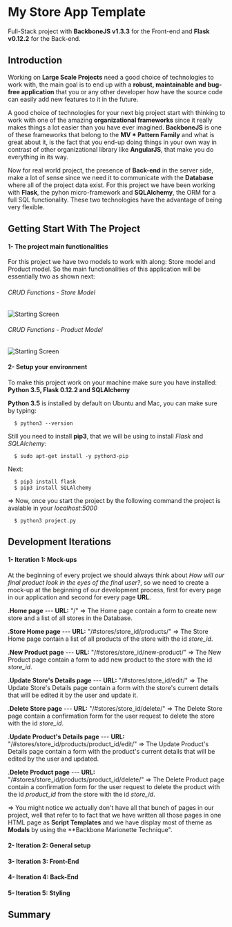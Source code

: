 # My Store App Template

Full-Stack project with **BackboneJS v1.3.3** for the Front-end and **Flask v0.12.2** for the Back-end.

## Introduction

Working on **Large Scale Projects** need a good choice of technologies to work with, the main goal is to end up with a **robust, maintainable and bug-free application** that you or any other developer how have the source code can easily add new features to it in the future.

A good choice of technologies for your next big project start with thinking to work with one of the amazing **organizational frameworks** since it really makes things a lot easier than you have ever imagined. **BackboneJS** is one of these frameworks that belong to the **MV * Pattern Family** and what is great about it, is the fact that you end-up doing things in your own way in contrast of other organizational library like **AngularJS**, that make you do everything in its way.

Now for real world project, the presence of **Back-end** in the server side, make  a lot of sense since we need it to communicate with the **Database** where all of the project data exist. For this project we have been working with **Flask**, the pyhon micro-framework and **SQLAlchemy**, the ORM for a full SQL functionality. These two technologies have the advantage of being very flexible.

## Getting Start With The Project

#### 1- The project main functionalities

For this project we have two models to work with along: Store model and Product model. So the main functionalities of this application will be essentially two as shown next:

###### CRUD Functions - Store Model


![Starting Screen](https://github.com/KawtharE/MyStoreApp/blob/master/assets/CRUD-Store-Model.gif)



###### CRUD Functions - Product Model


![Starting Screen](https://github.com/KawtharE/MyStoreApp/blob/master/assets/CRUD-Product-Model.gif)


#### 2- Setup your environment

To make this project work on your machine make sure you have installed: **Python 3.5, Flask 0.12.2 and SQLAlchemy**

**Python 3.5** is installed by default on Ubuntu and Mac, you can make sure by typing:
      
      $ python3 --version

Still you need to install **pip3**, that we will be using to install *Flask* and *SQLAlchemy*:

      $ sudo apt-get install -y python3-pip
      
 Next:
 
      $ pip3 install flask
      $ pip3 install SQLAlchemy
      
 => Now, once you start the project by the following command the project is avalable in your *localhost:5000* 
 
      $ python3 project.py
      

        

## Development Iterations

#### 1- Iteration 1: Mock-ups

At the beginning of every project we should always think about *How will our final product look in the eyes of the final user?*, so we need to create a mock-up at the beginning of our development process, first for every page in our application and second for every page **URL**.

.**Home page** --- **URL:** "/" => The Home page contain a form to create new store and a list of all stores in the Database.

.**Store Home page** --- **URL:** "/#stores/store_id/products/" => The Store Home page contain a list of all products of the store with the id *store_id*.

.**New Product page** --- **URL:** "/#stores/store_id/new-product/" => The New Product page contain a form to add new product to the store with the id *store_id*.

.**Update Store's Details page** --- **URL:** "/#stores/store_id/edit/" => The Update Store's Details page contain a form with the store's current details that will be edited it by the user and update it.

.**Delete Store page** --- **URL:** "/#stores/store_id/delete/" => The Delete Store page contain a confirmation form for the user request to delete the store with the id *store_id*.

.**Update Product's Details page** --- **URL:** "/#stores/store_id/products/product_id/edit/" => The Update Product's Details page contain a form with the product's current details that will be edited by the user and updated.

.**Delete Product page** --- **URL:** "/#stores/store_id/products/product_id/delete/" => The Delete Product page contain a confirmation form for the user request to delete the product with the id *product_id* from the store with the id *store_id*.


=> You might notice we actually don't have all that bunch of pages in our project, well that refer to to fact that we have written all those pages in one HTML page as **Script Templates** and we have display most of theme as **Modals** by using the **Backbone Marionette Technique".

#### 2- Iteration 2: General setup


#### 3- Iteration 3: Front-End 
#### 4- Iteration 4: Back-End
#### 5- Iteration 5: Styling

## Summary




